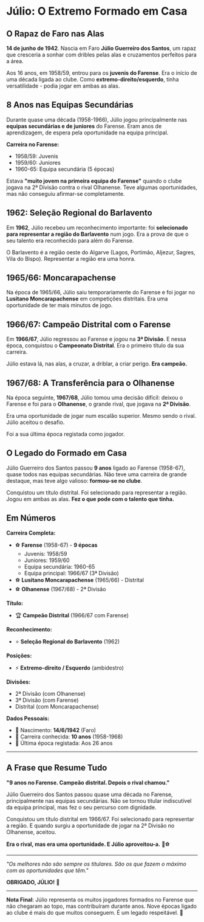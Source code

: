 # Júlio: O Extremo Formado em Casa

## O Rapaz de Faro nas Alas

**14 de junho de 1942**. Nascia em Faro **Júlio Guerreiro dos Santos**, um rapaz que cresceria a sonhar com dribles pelas alas e cruzamentos perfeitos para a área.

Aos 16 anos, em 1958/59, entrou para os **juvenis do Farense**. Era o início de uma década ligada ao clube. Como **extremo-direito/esquerdo**, tinha versatilidade - podia jogar em ambas as alas.

## 8 Anos nas Equipas Secundárias

Durante quase uma década (1958-1966), Júlio jogou principalmente nas **equipas secundárias e de juniores** do Farense. Eram anos de aprendizagem, de espera pela oportunidade na equipa principal.

**Carreira no Farense:**
- 1958/59: Juvenis
- 1959/60: Juniores
- 1960-65: Equipa secundária (5 épocas)

Estava **"muito jovem na primeira equipa do Farense"** quando o clube jogava na 2ª Divisão contra o rival Olhanense. Teve algumas oportunidades, mas não conseguiu afirmar-se completamente.

## 1962: Seleção Regional do Barlavento

Em **1962**, Júlio recebeu um reconhecimento importante: foi **selecionado para representar a região do Barlavento** num jogo. Era a prova de que o seu talento era reconhecido para além do Farense.

O Barlavento é a região oeste do Algarve (Lagos, Portimão, Aljezur, Sagres, Vila do Bispo). Representar a região era uma honra.

## 1965/66: Moncarapachense

Na época de 1965/66, Júlio saiu temporariamente do Farense e foi jogar no **Lusitano Moncarapachense** em competições distritais. Era uma oportunidade de ter mais minutos de jogo.

## 1966/67: Campeão Distrital com o Farense

Em **1966/67**, Júlio regressou ao Farense e jogou na **3ª Divisão**. E nessa época, conquistou o **Campeonato Distrital**. Era o primeiro título da sua carreira.

Júlio estava lá, nas alas, a cruzar, a driblar, a criar perigo. **Era campeão.**

## 1967/68: A Transferência para o Olhanense

Na época seguinte, **1967/68**, Júlio tomou uma decisão difícil: deixou o Farense e foi para o **Olhanense**, o grande rival, que jogava na **2ª Divisão**.

Era uma oportunidade de jogar num escalão superior. Mesmo sendo o rival. Júlio aceitou o desafio.

Foi a sua última época registada como jogador.

## O Legado do Formado em Casa

Júlio Guerreiro dos Santos passou **9 anos** ligado ao Farense (1958-67), quase todos nas equipas secundárias. Não teve uma carreira de grande destaque, mas teve algo valioso: **formou-se no clube**.

Conquistou um título distrital. Foi selecionado para representar a região. Jogou em ambas as alas. **Fez o que pode com o talento que tinha.**

## Em Números

**Carreira Completa:**
- ⚽ **Farense** (1958-67) - **9 épocas**
  - Juvenis: 1958/59
  - Juniores: 1959/60
  - Equipa secundária: 1960-65
  - Equipa principal: 1966/67 (3ª Divisão)
- ⚽ **Lusitano Moncarapachense** (1965/66) - Distrital
- ⚽ **Olhanense** (1967/68) - 2ª Divisão

**Título:**
- 🏆 **Campeão Distrital** (1966/67 com Farense)

**Reconhecimento:**
- ⭐ **Seleção Regional do Barlavento** (1962)

**Posições:**
- ⚡ **Extremo-direito / Esquerdo** (ambidestro)

**Divisões:**
- 2ª Divisão (com Olhanense)
- 3ª Divisão (com Farense)
- Distrital (com Moncarapachense)

**Dados Pessoais:**
- 📅 Nascimento: **14/6/1942** (Faro)
- 🏃 Carreira conhecida: **10 anos** (1958-1968)
- 🎂 Última época registada: Aos 26 anos

---

## A Frase que Resume Tudo

**"9 anos no Farense. Campeão distrital. Depois o rival chamou."**

Júlio Guerreiro dos Santos passou quase uma década no Farense, principalmente nas equipas secundárias. Não se tornou titular indiscutível da equipa principal, mas fez o seu percurso com dignidade.

Conquistou um título distrital em 1966/67. Foi selecionado para representar a região. E quando surgiu a oportunidade de jogar na 2ª Divisão no Olhanense, aceitou.

**Era o rival, mas era uma oportunidade. E Júlio aproveitou-a.** 🦁⚽

---

*"Os melhores não são sempre os titulares. São os que fazem o máximo com as oportunidades que têm."*

**OBRIGADO, JÚLIO!** 🙏

---

**Nota Final**: Júlio representa os muitos jogadores formados no Farense que não chegaram ao topo, mas contribuíram durante anos. Nove épocas ligado ao clube é mais do que muitos conseguem. É um legado respeitável. 🦁
